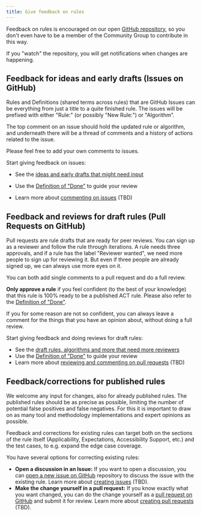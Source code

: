 ```yaml
---
title: Give feedback on rules
---
```


Feedback on rules is encouraged on our open [GitHub repository](https://github.com/act-rules/act-rules.github.io), so you don't even have to be a member of the Community Group to contribute in this way.

If you "watch" the repository, you will get notifications when changes are happening.

## Feedback for ideas and early drafts (Issues on GitHub)

Rules and Definitions (shared terms across rules) that are GitHub Issues can be everything from just a title to a quite finished rule. The issues will be prefixed with either "Rule:" (or possibly "New Rule:") or "Algorithm".

The top comment on an issue should hold the updated rule or algorithm, and underneath there will be a thread of comments and a history of actions related to the issue.

Please feel free to add your own comments to issues.

Start giving feedback on issues:

- See the [ideas and early drafts that might need input](https://github.com/act-rules/act-rules.github.io/issues)

- Use the [Definition of "Done"](../design/definition-of-done) to guide your review
- Learn more about [commenting on issues](#) (TBD)

## Feedback and reviews for draft rules (Pull Requests on GitHub)

Pull requests are rule drafts that are ready for peer reviews. You can sign up as a reviewer and follow the rule through iterations. A rule needs three approvals, and if a rule has the label "Reviewer wanted", we need more people to sign up for reviewing it. But even if three people are already signed up, we can always use more eyes on it.

You can both add single comments to a pull request and do a full review.

**Only approve a rule** if you feel confident (to the best of your knowledge) that this rule is 100% ready to be a published ACT rule. Please also refer to the [Definition of "Done"](../design/definition-of-done).

If you for some reason are not so confident, you can always leave a comment for the things that you have an opinion about, without doing a full review.

Start giving feedback and doing reviews for draft rules:

- See the [draft rules, algorithms and more that need more reviewers](https://github.com/act-rules/act-rules.github.io/pulls?q=is%3Aopen+is%3Apr+label%3A%22reviewer+wanted%22)
- Use the [Definition of "Done"](../design/definition-of-done) to guide your review
- Learn more about [reviewing and commenting on pull requests](#) (TBD)

## Feedback/corrections for published rules

We welcome any input for changes, also for already published rules. The published rules should be as precise as possible, limiting the number of potential false positives and false negatives. For this it is important to draw on as many tool and methodology implementations and expert opinions as possible.

Feedback and corrections for existing rules can target both on the sections of the rule itself (Applicability, Expectations, Accessibility Support, etc.) and the test cases, to e.g. expand the edge case coverage.

You have several options for correcting existing rules:

- **Open a discussion in an Issue:** If you want to open a discussion, you can [open a new issue on GitHub](https://github.com/act-rules/act-rules.github.io/issues) repository to discuss the issue with the existing rule. Learn more about [creating issues](#) (TBD).
- **Make the change yourself in a pull request:** If you know exactly what you want changed, you can do the change yourself as a [pull request on GitHub](https://github.com/act-rules/act-rules.github.io/pulls) and submit it for review. Learn more about [creating pull requests](#) (TBD).
